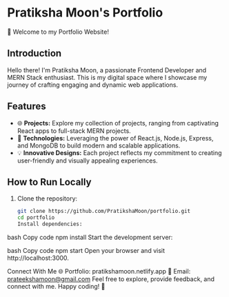 # Pratiksha Moon's Portfolio

🚀 Welcome to my Portfolio Website!

## Introduction

Hello there! I'm Pratiksha Moon, a passionate Frontend Developer and MERN Stack enthusiast. This is my digital space where I showcase my journey of crafting engaging and dynamic web applications.

## Features

- 🌐 **Projects:** Explore my collection of projects, ranging from captivating React apps to full-stack MERN projects.
- 🚀 **Technologies:** Leveraging the power of React.js, Node.js, Express, and MongoDB to build modern and scalable applications.
- 💡 **Innovative Designs:** Each project reflects my commitment to creating user-friendly and visually appealing experiences.

## How to Run Locally

1. Clone the repository:
   ```bash
   git clone https://github.com/PratikshaMoon/portfolio.git
   cd portfolio
   Install dependencies:
   ```

bash
Copy code
npm install
Start the development server:

bash
Copy code
npm start
Open your browser and visit http://localhost:3000.

Connect With Me
🌐 Portfolio: pratikshamoon.netlify.app
📧 Email: prateekshamoon@gmail.com
Feel free to explore, provide feedback, and connect with me. Happy coding! 🚀
